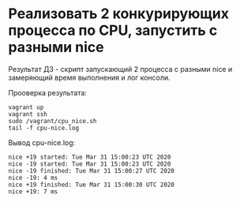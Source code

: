# Реализовать 2 конкурирующих процесса по CPU, запустить с разными nice

Результат ДЗ - скрипт запускающий 2 процесса с разными nice и замеряющий время выполнения и лог консоли.

Прооверка результата:

```
vagrant up
vagrant ssh
sudo /vagrant/cpu_nice.sh
tail -f cpu-nice.log
```

Вывод cpu-nice.log:

```
nice +19 started: Tue Mar 31 15:00:23 UTC 2020
nice -19 started: Tue Mar 31 15:00:23 UTC 2020
nice -19 finished: Tue Mar 31 15:00:27 UTC 2020
nice -19: 4 ms
nice +19 finished: Tue Mar 31 15:00:30 UTC 2020
nice +19: 7 ms
```